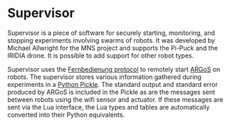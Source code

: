 # Supervisor
Supervisor is a piece of software for securely starting, monitoring, and stopping experiments involving swarms of robots. It was developed by Michael Allwright for the MNS project and supports the Pi-Puck and the IRIDIA drone. It is possible to add support for other robot types.

Supervisor uses the [Fernbedienung protocol](https://github.com/iridia-ulb/fernbedienung-python) to remotely start [ARGoS](https://www.argos-sim.info/) on robots. The supervisor stores various information gathered during experiments in a [Python Pickle](https://docs.python.org/3/library/pickle.html). The standard output and standard error produced by ARGoS is included in the Pickle as are the messages sent between robots using the wifi sensor and actuator. If these messages are sent via the Lua interface, the Lua types and tables are automatically converted into their Python equivalents.
